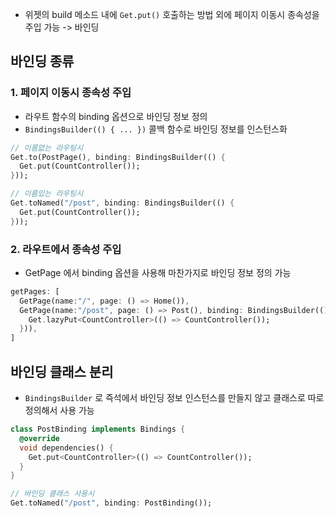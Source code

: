 - 위젯의 build 메소드 내에 `Get.put()` 호출하는 방법 외에 페이지 이동시 종속성을 주입 가능 -> 바인딩

## 바인딩 종류

### 1. 페이지 이동시 종속성 주입

- 라우트 함수의 binding 옵션으로 바인딩 정보 정의
- `BindingsBuilder(() { ... })` 콜백 함수로 바인딩 정보를 인스턴스화

```dart
// 이름없는 라우팅시
Get.to(PostPage(), binding: BindingsBuilder(() {
  Get.put(CountController());
}));

// 이름있는 라우팅시
Get.toNamed("/post", binding: BindingsBuilder(() {
  Get.put(CountController());
}));
```

### 2. 라우트에서 종속성 주입

- GetPage 에서 binding 옵션을 사용해 마찬가지로 바인딩 정보 정의 가능

```dart
getPages: [
  GetPage(name:"/", page: () => Home()),
  GetPage(name:"/post", page: () => Post(), binding: BindingsBuilder(() {
    Get.lazyPut<CountController>(() => CountController());
  })),
]
```

## 바인딩 클래스 분리

- `BindingsBuilder` 로 즉석에서 바인딩 정보 인스턴스를 만들지 않고 클래스로 따로 정의해서 사용 가능

```dart
class PostBinding implements Bindings {
  @override
  void dependencies() {
    Get.put<CountController>(() => CountController());
  }
}

// 바인딩 클래스 사용시
Get.toNamed("/post", binding: PostBinding());
```
